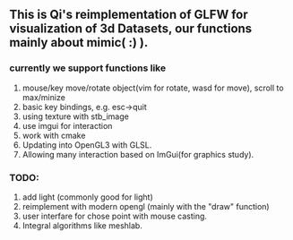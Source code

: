 ## This is Qi's reimplementation of GLFW for visualization of 3d Datasets, our functions mainly about mimic( :) ).
### currently we support functions like
1. mouse/key move/rotate object(vim for rotate, wasd for move), scroll to max/minize 
2. basic key bindings, e.g. esc->quit
3. using texture with stb_image
4. use imgui for interaction
5. work with cmake
6. Updating into OpenGL3 with GLSL.
7. Allowing many interaction based on ImGui(for graphics study).
### TODO:
1. add light (commonly good for light)
2. reimplement with modern opengl (mainly with the "draw" function)
3. user interfare for chose point with mouse casting.
4. Integral algorithms like meshlab.

